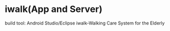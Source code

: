 # iwalk(App and Server)
build tool: Android Studio/Eclipse
iwalk-Walking Care System for the Elderly
